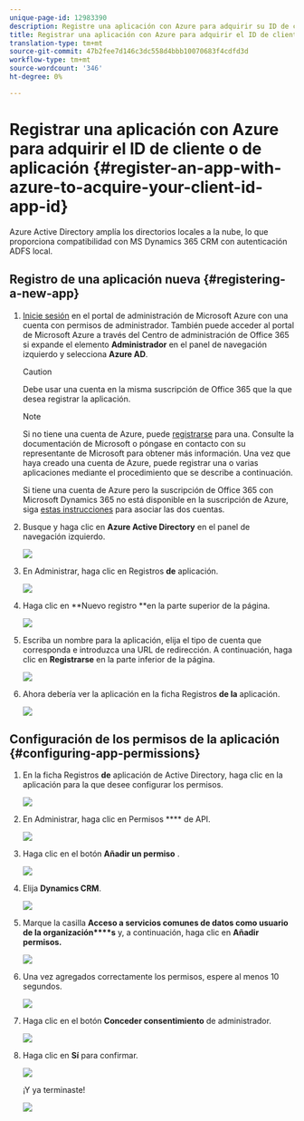 ```yaml
---
unique-page-id: 12983390
description: Registre una aplicación con Azure para adquirir su ID de cliente/ID de aplicación - Documentos de marketing - Documentación del producto
title: Registrar una aplicación con Azure para adquirir el ID de cliente o de aplicación
translation-type: tm+mt
source-git-commit: 47b2fee7d146c3dc558d4bbb10070683f4cdfd3d
workflow-type: tm+mt
source-wordcount: '346'
ht-degree: 0%

---
```



# Registrar una aplicación con Azure para adquirir el ID de cliente o de aplicación {#register-an-app-with-azure-to-acquire-your-client-id-app-id}

Azure Active Directory amplía los directorios locales a la nube, lo que proporciona compatibilidad con MS Dynamics 365 CRM con autenticación ADFS local.

## Registro de una aplicación nueva {#registering-a-new-app}

1. [Inicie sesión](http://manage.windowsazure.com/) en el portal de administración de Microsoft Azure con una cuenta con permisos de administrador. También puede acceder al portal de Microsoft Azure a través del Centro de administración de Office 365 si expande el elemento **Administrador** en el panel de navegación izquierdo y selecciona **Azure AD**.

   >[!CAUTION]
   >
   >Debe usar una cuenta en la misma suscripción de Office 365 que la que desea registrar la aplicación.

   >[!NOTE]
   >
   >Si no tiene una cuenta de Azure, puede [registrarse](https://azure.microsoft.com/en-us/free/) para una. Consulte la documentación de Microsoft o póngase en contacto con su representante de Microsoft para obtener más información. Una vez que haya creado una cuenta de Azure, puede registrar una o varias aplicaciones mediante el procedimiento que se describe a continuación.
   >
   >
   >Si tiene una cuenta de Azure pero la suscripción de Office 365 con Microsoft Dynamics 365 no está disponible en la suscripción de Azure, siga [estas instrucciones](https://msdn.microsoft.com/office/office365/howto/setup-development-environment#bk_CreateAzureSubscription) para asociar las dos cuentas.

1. Busque y haga clic en **Azure Active Directory** en el panel de navegación izquierdo.

   ![](assets/two.png)

1. En Administrar, haga clic en Registros **de** aplicación.

   ![](assets/three.png)

1. Haga clic en **Nuevo registro **en la parte superior de la página.

   ![](assets/four.png)

1. Escriba un nombre para la aplicación, elija el tipo de cuenta que corresponda e introduzca una URL de redirección. A continuación, haga clic en **Registrarse** en la parte inferior de la página.

   ![](assets/five.png)

1. Ahora debería ver la aplicación en la ficha Registros **de la** aplicación.

   ![](assets/six.png)

## Configuración de los permisos de la aplicación {#configuring-app-permissions}

1. En la ficha Registros **de** aplicación de Active Directory, haga clic en la aplicación para la que desee configurar los permisos.

   ![](assets/seven.png)

1. En Administrar, haga clic en Permisos **** de API.

   ![](assets/eight.png)

1. Haga clic en el botón **Añadir un permiso** .

   ![](assets/nine.png)

1. Elija **Dynamics CRM**.

   ![](assets/ten.png)

1. Marque la casilla **Acceso a servicios comunes de datos como usuario de la organización****s** y, a continuación, haga clic en **Añadir permisos.**

   ![](assets/eleven.png)

1. Una vez agregados correctamente los permisos, espere al menos 10 segundos.

   ![](assets/twelve.png)

1. Haga clic en el botón **Conceder consentimiento** de administrador.

   ![](assets/thirteen.png)

1. Haga clic en **Sí** para confirmar.

   ![](assets/fourteen.png)

   ¡Y ya terminaste!

   ![](assets/fifteen.png)

